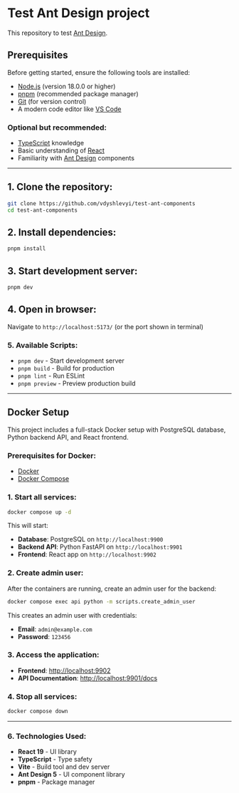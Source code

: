 # Test Ant Design project

This repository to test [Ant Design](https://ant.design/).

## Prerequisites

Before getting started, ensure the following tools are installed:

- [Node.js](https://nodejs.org/uk) (version 18.0.0 or higher)
- [pnpm](https://pnpm.io/) (recommended package manager)
- [Git](https://git-scm.com/) (for version control)
- A modern code editor like [VS Code](https://code.visualstudio.com/)

### Optional but recommended:

- [TypeScript](https://www.typescriptlang.org/) knowledge
- Basic understanding of [React](https://react.dev/)
- Familiarity with [Ant Design](https://ant.design/) components

---

## 1. Clone the repository:

```bash
git clone https://github.com/vdyshlevyi/test-ant-components
cd test-ant-components
```

## 2. Install dependencies:

```bash
pnpm install
```

## 3. Start development server:

```bash
pnpm dev
```

## 4. Open in browser:

Navigate to `http://localhost:5173/` (or the port shown in terminal)

### 5. Available Scripts:

- `pnpm dev` - Start development server
- `pnpm build` - Build for production
- `pnpm lint` - Run ESLint
- `pnpm preview` - Preview production build

---

## Docker Setup

This project includes a full-stack Docker setup with PostgreSQL database, Python backend API, and React frontend.

### Prerequisites for Docker:

- [Docker](https://www.docker.com/get-started)
- [Docker Compose](https://docs.docker.com/compose/install/)

### 1. Start all services:

```bash
docker compose up -d
```

This will start:

- **Database**: PostgreSQL on `http://localhost:9900`
- **Backend API**: Python FastAPI on `http://localhost:9901`
- **Frontend**: React app on `http://localhost:9902`

### 2. Create admin user:

After the containers are running, create an admin user for the backend:

```bash
docker compose exec api python -m scripts.create_admin_user
```

This creates an admin user with credentials:

- **Email**: `admin@example.com`
- **Password**: `123456`

### 3. Access the application:

- **Frontend**: [http://localhost:9902](http://localhost:9902)
- **API Documentation**: [http://localhost:9901/docs](http://localhost:9901/docs)

### 4. Stop all services:

```bash
docker compose down
```

---

### 6. Technologies Used:

- **React 19** - UI library
- **TypeScript** - Type safety
- **Vite** - Build tool and dev server
- **Ant Design 5** - UI component library
- **pnpm** - Package manager
